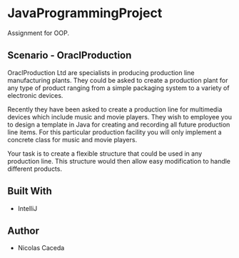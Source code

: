 # JavaProgrammingProject

Assignment for OOP.


Scenario - OraclProduction
----------------------------

OraclProduction Ltd are specialists in producing production line manufacturing plants.
They could be asked to create a production plant for any type of product ranging from a simple packaging
system to a variety of electronic devices.

Recently they have been asked to create a production line for multimedia devices which include music
and movie players. They wish to employee you to design a template in Java for creating and recording all
future production line items. For this particular production facility you will only implement a concrete
class for music and movie players.

Your task is to create a flexible structure that could be used in any production line. This structure would
then allow easy modification to handle different products.


## Built With

* IntelliJ

## Author

* Nicolas Caceda
